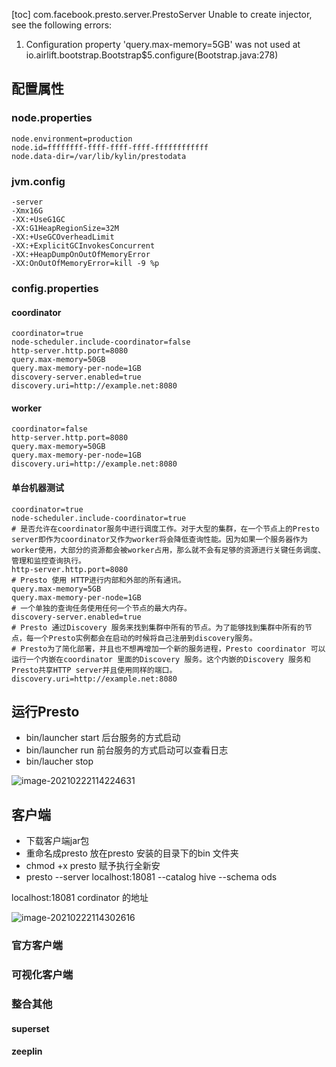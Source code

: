 [toc]
	com.facebook.presto.server.PrestoServer	Unable to create injector, see the following errors:

1) Configuration property 'query.max-memory=5GB' was not used
  at io.airlift.bootstrap.Bootstrap$5.configure(Bootstrap.java:278)

## 配置属性
### node.properties
```
node.environment=production
node.id=ffffffff-ffff-ffff-ffff-ffffffffffff
node.data-dir=/var/lib/kylin/prestodata
```
### jvm.config
```
-server
-Xmx16G
-XX:+UseG1GC
-XX:G1HeapRegionSize=32M
-XX:+UseGCOverheadLimit
-XX:+ExplicitGCInvokesConcurrent
-XX:+HeapDumpOnOutOfMemoryError
-XX:OnOutOfMemoryError=kill -9 %p
```

### config.properties
#### coordinator
```
coordinator=true
node-scheduler.include-coordinator=false
http-server.http.port=8080
query.max-memory=50GB
query.max-memory-per-node=1GB
discovery-server.enabled=true
discovery.uri=http://example.net:8080
```
#### worker
```
coordinator=false
http-server.http.port=8080
query.max-memory=50GB
query.max-memory-per-node=1GB
discovery.uri=http://example.net:8080
```
#### 单台机器测试
```
coordinator=true
node-scheduler.include-coordinator=true
# 是否允许在coordinator服务中进行调度工作。对于大型的集群，在一个节点上的Presto server即作为coordinator又作为worker将会降低查询性能。因为如果一个服务器作为worker使用，大部分的资源都会被worker占用，那么就不会有足够的资源进行关键任务调度、管理和监控查询执行。
http-server.http.port=8080
# Presto 使用 HTTP进行内部和外部的所有通讯。
query.max-memory=5GB
query.max-memory-per-node=1GB
# 一个单独的查询任务使用任何一个节点的最大内存。
discovery-server.enabled=true
# Presto 通过Discovery 服务来找到集群中所有的节点。为了能够找到集群中所有的节点，每一个Presto实例都会在启动的时候将自己注册到discovery服务。
# Presto为了简化部署，并且也不想再增加一个新的服务进程，Presto coordinator 可以运行一个内嵌在coordinator 里面的Discovery 服务。这个内嵌的Discovery 服务和Presto共享HTTP server并且使用同样的端口。
discovery.uri=http://example.net:8080
```

##  运行Presto
- bin/launcher start  后台服务的方式启动
- bin/launcher run    前台服务的方式启动可以查看日志
- bin/laucher stop

![image-20210222114224631](https://kingcall.oss-cn-hangzhou.aliyuncs.com/blog/img/image-20210222114224631.png)

## 客户端
- 下载客户端jar包
- 重命名成presto 放在presto 安装的目录下的bin 文件夹
- chmod +x presto 赋予执行全新安
- presto --server localhost:18081 --catalog hive --schema ods

localhost:18081 cordinator 的地址

![image-20210222114302616](https://kingcall.oss-cn-hangzhou.aliyuncs.com/blog/img/image-20210222114302616.png)

### 官方客户端
### 可视化客户端

### 整合其他
#### superset

#### zeeplin



